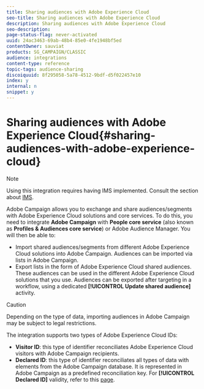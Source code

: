 ```yaml
---
title: Sharing audiences with Adobe Experience Cloud
seo-title: Sharing audiences with Adobe Experience Cloud
description: Sharing audiences with Adobe Experience Cloud
seo-description: 
page-status-flag: never-activated
uuid: 24ac3463-69ab-48b4-85e0-4fe1948bf5ed
contentOwner: sauviat
products: SG_CAMPAIGN/CLASSIC
audience: integrations
content-type: reference
topic-tags: audience-sharing
discoiquuid: 8f295058-5a78-4512-9bdf-d5f022457e10
index: y
internal: n
snippet: y
---
```


# Sharing audiences with Adobe Experience Cloud{#sharing-audiences-with-adobe-experience-cloud}

>[!NOTE]
>
>Using this integration requires having IMS implemented. Consult the section about [IMS](../../integrations/using/about-adobe-id.md).

Adobe Campaign allows you to exchange and share audiences/segments with Adobe Experience Cloud solutions and core services. To do this, you need to integrate **Adobe Campaign** with **People core service** (also known as **Profiles & Audiences core service**) or Adobe Audience Manager. You will then be able to:

* Import shared audiences/segments from different Adobe Experience Cloud solutions into Adobe Campaign. Audiences can be imported via lists in Adobe Campaign.
* Export lists in the form of Adobe Experience Cloud shared audiences. These audiences can be used in the different Adobe Experience Cloud solutions that you use. Audiences can be exported after targeting in a workflow, using a dedicated **[!UICONTROL Update shared audience]** activity.

>[!CAUTION]
>
>Depending on the type of data, importing audiences in Adobe Campaign may be subject to legal restrictions.

The integration supports two types of Adobe Experience Cloud IDs:

* **Visitor ID**: this type of identifier reconciliates Adobe Experience Cloud visitors with Adobe Campaign recipients.
* **Declared ID**: this type of identifier reconciliates all types of data with elements from the Adobe Campaign database. It is represented in Adobe Campaign as a predefined reconciliation key.
For **[!UICONTROL Declared ID]** validity, refer to this [page](../../integrations/using/submitting-request-to-adobe).
